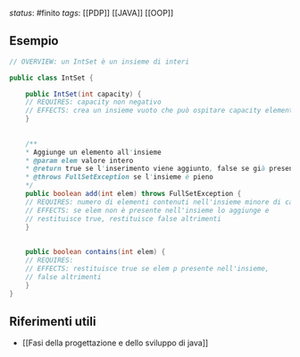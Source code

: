 *status*: #finito 
*tags*:  [[PDP]] [[JAVA]] [[OOP]]

## Esempio

```java
// OVERVIEW: un IntSet è un insieme di interi

public class IntSet {

	public IntSet(int capacity) {
	// REQUIRES: capacity non negativo
	// EFFECTS: crea un insieme vuoto che può ospitare capacity elementi
	}
	
	
	/**
	* Aggiunge un elemento all'insieme
	* @param elem valore intero
	* @return true se l'inserimento viene aggiunto, false se già presente
	* @throws FullSetException se l'insieme è pieno
	*/
	public boolean add(int elem) throws FullSetException {
	// REQUIRES: numero di elementi contenuti nell'insieme minore di capienza
	// EFFECTS: se elem non è presente nell'insieme lo aggiunge e 
	// restituisce true, restituisce false altrimenti
	}
	
	
	public boolean contains(int elem) {
	// REQUIRES:
	// EFFECTS: restituisce true se elem p presente nell'insieme,
	// false altrimenti
	}
}

```


## Riferimenti utili

* [[Fasi della progettazione e dello sviluppo di java]]